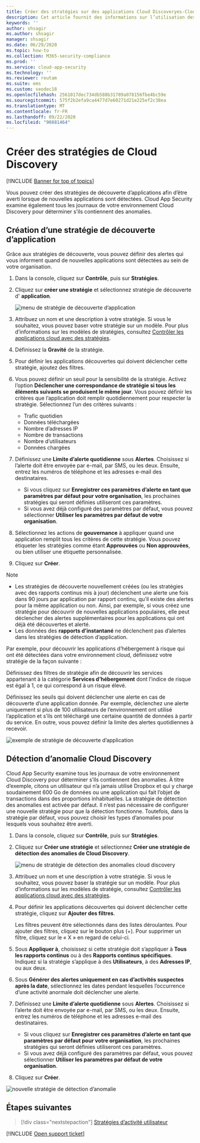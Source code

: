 ```yaml
---
title: Créer des stratégies sur des applications Cloud Discoveryes-Cloud App Security
description: Cet article fournit des informations sur l’utilisation des stratégies Cloud Discovery.
keywords: ''
author: shsagir
ms.author: shsagir
manager: shsagir
ms.date: 06/29/2020
ms.topic: how-to
ms.collection: M365-security-compliance
ms.prod: ''
ms.service: cloud-app-security
ms.technology: ''
ms.reviewer: reutam
ms.suite: ems
ms.custom: seodec18
ms.openlocfilehash: 2561017dec734db588b31789a078156fbe4bc59e
ms.sourcegitcommit: 575f2b2efa9ca4477d7e60271d21e225ef2c38ea
ms.translationtype: MT
ms.contentlocale: fr-FR
ms.lasthandoff: 09/22/2020
ms.locfileid: "90881464"
---
```

# <a name="create-cloud-discovery-policies"></a>Créer des stratégies de Cloud Discovery

[!INCLUDE [Banner for top of topics](includes/banner.md)]

Vous pouvez créer des stratégies de découverte d’applications afin d’être averti lorsque de nouvelles applications sont détectées. Cloud App Security examine également tous les journaux de votre environnement Cloud Discovery pour déterminer s’ils contiennent des anomalies.

## <a name="creating-an-app-discovery-policy"></a>Création d’une stratégie de découverte d’application

Grâce aux stratégies de découverte, vous pouvez définir des alertes qui vous informent quand de nouvelles applications sont détectées au sein de votre organisation.

1. Dans la console, cliquez sur **Contrôle**, puis sur **Stratégies**.

2. Cliquez sur **créer une stratégie** et sélectionnez stratégie de découverte d' **application**.

    ![menu de stratégie de découverte d’application](media/app-discovery-policy-menu.png "menu de stratégie de découverte d’application")

3. Attribuez un nom et une description à votre stratégie. Si vous le souhaitez, vous pouvez baser votre stratégie sur un modèle. Pour plus d’informations sur les modèles de stratégies, consultez [Contrôler les applications cloud avec des stratégies](control-cloud-apps-with-policies.md).

4. Définissez la **Gravité** de la stratégie.

5. Pour définir les applications découvertes qui doivent déclencher cette stratégie, ajoutez des filtres.

6. Vous pouvez définir un seuil pour la sensibilité de la stratégie. Activez l’option **Déclencher une correspondance de stratégie si tous les éléments suivants se produisent le même jour**. Vous pouvez définir les critères que l’application doit remplir quotidiennement pour respecter la stratégie. Sélectionnez l’un des critères suivants :
    - Trafic quotidien
    - Données téléchargées
    - Nombre d’adresses IP
    - Nombre de transactions
    - Nombre d’utilisateurs
    - Données chargées

7. Définissez une **Limite d’alerte quotidienne** sous **Alertes**. Choisissez si l’alerte doit être envoyée par e-mail, par SMS, ou les deux. Ensuite, entrez les numéros de téléphone et les adresses e-mail des destinataires.
    - Si vous cliquez sur **Enregistrer ces paramètres d’alerte en tant que paramètres par défaut pour votre organisation**, les prochaines stratégies qui seront définies utiliseront ces paramètres.
    - Si vous avez déjà configuré des paramètres par défaut, vous pouvez sélectionner **Utiliser les paramètres par défaut de votre organisation**.

8. Sélectionnez les actions de **gouvernance** à appliquer quand une application remplit tous les critères de cette stratégie. Vous pouvez étiqueter les stratégies comme étant **Approuvées** ou **Non approuvées**, ou bien utiliser une étiquette personnalisée.

9. Cliquez sur **Créer**.

> [!NOTE]
>
> - Les stratégies de découverte nouvellement créées (ou les stratégies avec des rapports continus mis à jour) déclenchent une alerte une fois dans 90 jours par application par rapport continu, qu’il existe des alertes pour la même application ou non. Ainsi, par exemple, si vous créez une stratégie pour découvrir de nouvelles applications populaires, elle peut déclencher des alertes supplémentaires pour les applications qui ont déjà été découvertes et alerté.
> - Les données des **rapports d’instantané** ne déclenchent pas d’alertes dans les stratégies de détection d’application.

Par exemple, pour découvrir les applications d’hébergement à risque qui ont été détectées dans votre environnement cloud, définissez votre stratégie de la façon suivante :

Définissez des filtres de stratégie afin de découvrir les services appartenant à la catégorie **Services d’hébergement** dont l’indice de risque est égal à 1, ce qui correspond à un risque élevé.

Définissez les seuils qui doivent déclencher une alerte en cas de découverte d’une application donnée. Par exemple, déclenchez une alerte uniquement si plus de 100 utilisateurs de l’environnement ont utilisé l’application et s’ils ont téléchargé une certaine quantité de données à partir du service. En outre, vous pouvez définir la limite des alertes quotidiennes à recevoir.

![exemple de stratégie de découverte d’application](media/app-discovery-policy-example.png "exemple de stratégie de découverte d’application")

## <a name="cloud-discovery-anomaly-detection"></a>Détection d’anomalie Cloud Discovery

Cloud App Security examine tous les journaux de votre environnement Cloud Discovery pour déterminer s’ils contiennent des anomalies. À titre d’exemple, citons un utilisateur qui n’a jamais utilisé Dropbox et qui y charge soudainement 600 Go de données ou une application qui fait l’objet de transactions dans des proportions inhabituelles. La stratégie de détection des anomalies est activée par défaut. Il n’est pas nécessaire de configurer une nouvelle stratégie pour que la détection fonctionne. Toutefois, dans la stratégie par défaut, vous pouvez choisir les types d’anomalies pour lesquels vous souhaitez être averti.

1. Dans la console, cliquez sur **Contrôle**, puis sur **Stratégies**.

2. Cliquez sur **Créer une stratégie** et sélectionnez **Créer une stratégie de détection des anomalies de Cloud Discovery**.

    ![menu de stratégie de détection des anomalies cloud discovery](media/cloud-discovery-anomaly-detection-policy-menu.png "menu de stratégie de détection des anomalies cloud discovery")

3. Attribuez un nom et une description à votre stratégie. Si vous le souhaitez, vous pouvez baser la stratégie sur un modèle. Pour plus d’informations sur les modèles de stratégie, consultez [Contrôler les applications cloud avec des stratégies](control-cloud-apps-with-policies.md).

4. Pour définir les applications découvertes qui doivent déclencher cette stratégie, cliquez sur **Ajouter des filtres**.

    Les filtres peuvent être sélectionnés dans des listes déroulantes. Pour ajouter des filtres, cliquez sur le bouton plus (+). Pour supprimer un filtre, cliquez sur le « X » en regard de celui-ci.

5. Sous **Appliquer à**, choisissez si cette stratégie doit s’appliquer à **Tous les rapports continus** ou à des **Rapports continus spécifiques**. Indiquez si la stratégie s’applique à des **Utilisateurs**, à des **Adresses IP**, ou aux deux.

6. Sous **Générer des alertes uniquement en cas d’activités suspectes après la date**, sélectionnez les dates pendant lesquelles l’occurrence d’une activité anormale doit déclencher une alerte.

7. Définissez une **Limite d’alerte quotidienne** sous **Alertes**. Choisissez si l’alerte doit être envoyée par e-mail, par SMS, ou les deux. Ensuite, entrez les numéros de téléphone et les adresses e-mail des destinataires.
    - Si vous cliquez sur **Enregistrer ces paramètres d’alerte en tant que paramètres par défaut pour votre organisation**, les prochaines stratégies qui seront définies utiliseront ces paramètres.
    - Si vous avez déjà configuré des paramètres par défaut, vous pouvez sélectionner **Utiliser les paramètres par défaut de votre organisation**.

8. Cliquez sur **Créer**.

![nouvelle stratégie de détection d’anomalie](media/new-discovery-anomaly-policy.png "nouvelle stratégie de détection d’anomalie")

## <a name="next-steps"></a>Étapes suivantes

> [!div class="nextstepaction"]
> [Stratégies d’activité utilisateur](user-activity-policies.md)

[!INCLUDE [Open support ticket](includes/support.md)]
